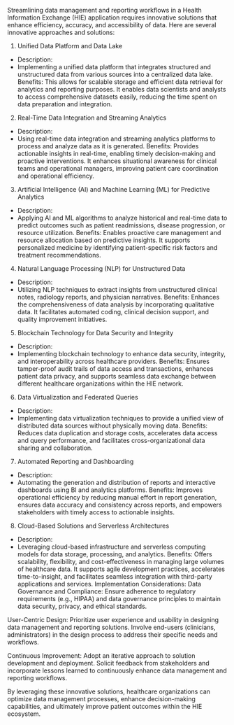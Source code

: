 Streamlining data management and reporting workflows in a Health Information Exchange (HIE) application requires innovative solutions that enhance efficiency, accuracy, and accessibility of data. Here are several innovative approaches and solutions:

1. Unified Data Platform and Data Lake
* Description: 
 *  Implementing a unified data platform that integrates structured and unstructured data from various sources into a centralized data lake.
Benefits: This allows for scalable storage and efficient data retrieval for analytics and reporting purposes. It enables data scientists and analysts to access comprehensive datasets easily, reducing the time spent on data preparation and integration.
2. Real-Time Data Integration and Streaming Analytics
* Description: 
 *  Using real-time data integration and streaming analytics platforms to process and analyze data as it is generated.
Benefits: Provides actionable insights in real-time, enabling timely decision-making and proactive interventions. It enhances situational awareness for clinical teams and operational managers, improving patient care coordination and operational efficiency.
3. Artificial Intelligence (AI) and Machine Learning (ML) for Predictive Analytics
* Description: 
 *  Applying AI and ML algorithms to analyze historical and real-time data to predict outcomes such as patient readmissions, disease progression, or resource utilization.
Benefits: Enables proactive care management and resource allocation based on predictive insights. It supports personalized medicine by identifying patient-specific risk factors and treatment recommendations.
4. Natural Language Processing (NLP) for Unstructured Data
* Description: 
 *  Utilizing NLP techniques to extract insights from unstructured clinical notes, radiology reports, and physician narratives.
Benefits: Enhances the comprehensiveness of data analysis by incorporating qualitative data. It facilitates automated coding, clinical decision support, and quality improvement initiatives.
5. Blockchain Technology for Data Security and Integrity
* Description: 
 *  Implementing blockchain technology to enhance data security, integrity, and interoperability across healthcare providers.
Benefits: Ensures tamper-proof audit trails of data access and transactions, enhances patient data privacy, and supports seamless data exchange between different healthcare organizations within the HIE network.
6. Data Virtualization and Federated Queries
* Description: 
 *  Implementing data virtualization techniques to provide a unified view of distributed data sources without physically moving data.
Benefits: Reduces data duplication and storage costs, accelerates data access and query performance, and facilitates cross-organizational data sharing and collaboration.
7. Automated Reporting and Dashboarding
* Description: 
 *  Automating the generation and distribution of reports and interactive dashboards using BI and analytics platforms.
Benefits: Improves operational efficiency by reducing manual effort in report generation, ensures data accuracy and consistency across reports, and empowers stakeholders with timely access to actionable insights.
8. Cloud-Based Solutions and Serverless Architectures
* Description: 
 *  Leveraging cloud-based infrastructure and serverless computing models for data storage, processing, and analytics.
Benefits: Offers scalability, flexibility, and cost-effectiveness in managing large volumes of healthcare data. It supports agile development practices, accelerates time-to-insight, and facilitates seamless integration with third-party applications and services.
Implementation Considerations:
Data Governance and Compliance: Ensure adherence to regulatory requirements (e.g., HIPAA) and data governance principles to maintain data security, privacy, and ethical standards.

User-Centric Design: Prioritize user experience and usability in designing data management and reporting solutions. Involve end-users (clinicians, administrators) in the design process to address their specific needs and workflows.

Continuous Improvement: Adopt an iterative approach to solution development and deployment. Solicit feedback from stakeholders and incorporate lessons learned to continuously enhance data management and reporting workflows.

By leveraging these innovative solutions, healthcare organizations can optimize data management processes, enhance decision-making capabilities, and ultimately improve patient outcomes within the HIE ecosystem.




